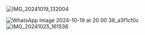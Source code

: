
![IMG_20241019_132004](https://github.com/user-attachments/assets/2f603115-c8c3-45ad-998a-a89f836225cd)

![WhatsApp Image 2024-10-19 at 20 00 38_a3f1cf0c](https://github.com/user-attachments/assets/f6bf70f6-b343-48ef-8632-1df301b2bbe0)
![IMG_20241025_161536](https://github.com/user-attachments/assets/3476f776-a6eb-4fc2-bb5f-cbf6a1187d57)
